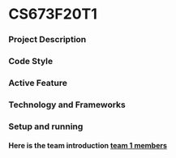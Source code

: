 # CS673F20T1

### Project Description

### Code Style

### Active Feature

### Technology and Frameworks

### Setup and running

#### Here is the team introduction [team 1 members](https://github.com/BUMETCS673/CS673F20T1/blob/master/team1.md)